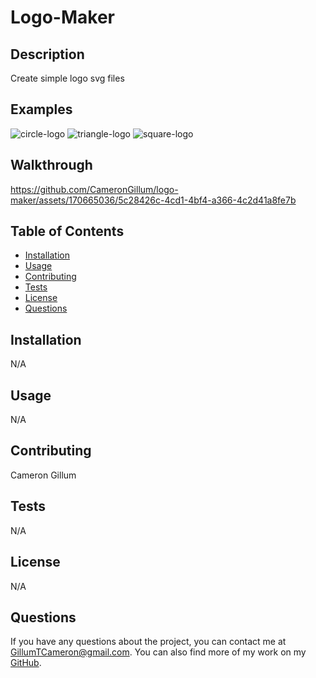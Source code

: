 # Logo-Maker

## Description
Create simple logo svg files

## Examples
![circle-logo](https://github.com/CameronGillum/logo-maker/assets/170665036/874c3f8f-744c-4448-a2e0-542acd4d9f55)
![triangle-logo](https://github.com/CameronGillum/logo-maker/assets/170665036/3ff0a607-917f-4ebb-ac39-a6f2e83d9f6f)
![square-logo](https://github.com/CameronGillum/logo-maker/assets/170665036/e30a9f15-164d-4cab-a9b5-5a627deeca62)

## Walkthrough
https://github.com/CameronGillum/logo-maker/assets/170665036/5c28426c-4cd1-4bf4-a366-4c2d41a8fe7b

## Table of Contents
- [Installation](#installation)
- [Usage](#usage)
- [Contributing](#contributing)
- [Tests](#tests)
- [License](#license)
- [Questions](#questions)

## Installation
N/A

## Usage
N/A

## Contributing
Cameron Gillum

## Tests
N/A

## License
N/A

## Questions
If you have any questions about the project, you can contact me at [GillumTCameron@gmail.com](mailto:GillumTCameron@gmail.com). You can also find more of my work on my [GitHub](https://github.com/CameronGillum).
